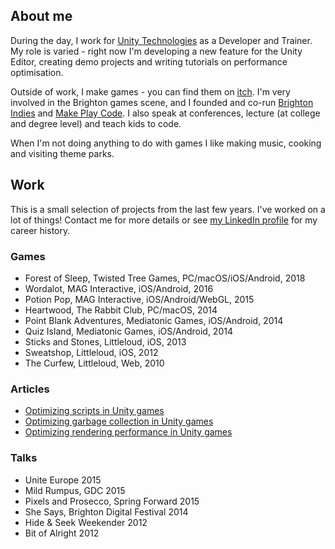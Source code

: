 ## About me

During the day, I work for [Unity Technologies](http://unity3d.com/) as a Developer and Trainer. My role is varied - right now I'm developing a new feature for the Unity Editor, creating demo projects and writing tutorials on performance optimisation.

Outside of work, I make games - you can find them on [itch](https://reallyfancy.itch.io/). I'm very involved in the Brighton games scene, and I founded and co-run [Brighton Indies](https://twitter.com/brightonindies) and [Make Play Code](https://twitter.com/makeplaycode). I also speak at conferences, lecture (at college and degree level) and teach kids to code.

When I'm not doing anything to do with games I like making music, cooking and visiting theme parks.

## Work

This is a small selection of projects from the last few years. I've worked on a lot of things! Contact me for more details or see [my LinkedIn profile](https://www.linkedin.com/in/kerryturner) for my career history.

### Games

* Forest of Sleep, Twisted Tree Games, PC/macOS/iOS/Android, 2018
* Wordalot, MAG Interactive, iOS/Android, 2016
* Potion Pop, MAG Interactive, iOS/Android/WebGL, 2015
* Heartwood, The Rabbit Club, PC/macOS, 2014
* Point Blank Adventures, Mediatonic Games, iOS/Android, 2014
* Quiz Island, Mediatonic Games, iOS/Android, 2014
* Sticks and Stones, Littleloud, iOS, 2013
* Sweatshop, Littleloud, iOS, 2012
* The Curfew, Littleloud, Web, 2010

### Articles

* [Optimizing scripts in Unity games](https://unity3d.com/learn/tutorials/topics/performance-optimization/optimizing-scripts-unity-games?playlist=44069)
* [Optimizing garbage collection in Unity games](https://unity3d.com/learn/tutorials/temas/performance-optimization/optimizing-garbage-collection-unity-games?playlist=44069)
* [Optimizing rendering performance in Unity games](https://unity3d.com/learn/tutorials/topics/performance-optimization/optimizing-graphics-rendering-unity-games?playlist=44069)

### Talks

* Unite Europe 2015
* Mild Rumpus, GDC 2015
* Pixels and Prosecco, Spring Forward 2015
* She Says, Brighton Digital Festival 2014
* Hide & Seek Weekender 2012
* Bit of Alright 2012
